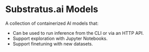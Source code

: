 # Substratus.ai Models

A collection of containerized AI models that:

* Can be used to run inference from the CLI or via an HTTP API.
* Support exploration with Jupyter Notebooks.
* Support finetuning with new datasets.
